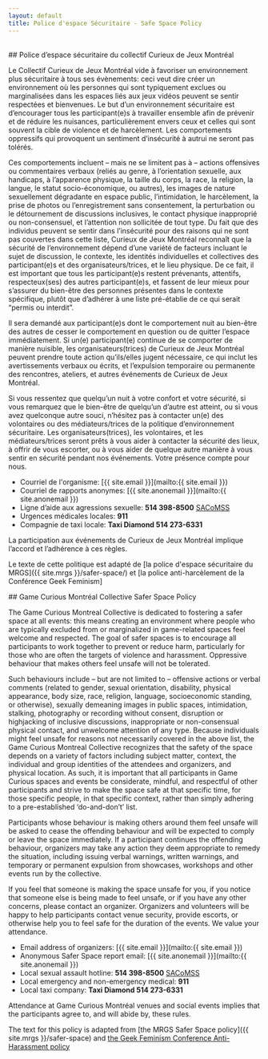 ```yaml
---
layout: default
title: Police d'espace Sécuritaire - Safe Space Policy
---
```

<!-- Safer Spaces Section -->
<section id="saferspace" class="container-fluid content-section text-center">
  <div class="row">
  <div class="col-lg-4 col-lg-offset-4">
<br>
  </div>
  </div>
  <div class="row">
   <div class="col-lg-5 col-lg-offset-1 safer-space-texts" markdown="1">
## Police d’espace sécuritaire du collectif Curieux de Jeux Montréal

Le Collectif Curieux de Jeux Montréal vide à favoriser un environnement plus sécuritaire à tous ses évènements: ceci veut dire créer un environnement où les personnes qui sont typiquement exclues ou marginalisées dans les espaces liés aux jeux vidéos peuvent se sentir respectées et bienvenues. Le but d’un environnement sécuritaire est d’encourager tous les participant(e)s à travailler ensemble afin de prévenir et de réduire les nuisances, particulièrement envers ceux et celles qui sont souvent la cible de violence et de harcèlement. Les comportements oppressifs qui provoquent un sentiment d’insécurité à autrui ne seront pas tolérés.

Ces comportements incluent – mais ne se limitent pas à – actions offensives ou commentaires verbaux (reliés au genre, à l’orientation sexuelle, aux handicaps, à l’apparence physique, la taille du corps, la race, la religion, la langue, le statut socio-économique, ou autres), les images de nature sexuellement dégradante en espace public, l’intimidation, le harcèlement, la prise de photos ou l’enregistrement sans consentement, la perturbation ou le détournement de discussions inclusives, le contact physique inapproprié ou non-consensuel, et l’attention non sollicitée de tout type. Du fait que des individus peuvent se sentir dans l’insécurité pour des raisons qui ne sont pas couvertes dans cette liste, Curieux de Jeux Montréal reconnaît que la sécurité de l’environnement dépend d’une variété de facteurs incluant le sujet de discussion, le contexte, les identités individuelles et collectives des participant(e)s et des organisateurs/trices, et le lieu physique. De ce fait, il est important que tous les participant(e)s restent prévenants, attentifs, respecteux(ses) des autres participant(e)s, et fassent de leur mieux pour s’assurer du bien-être des personnes présentes dans le contexte spécifique, plutôt que d’adhérer à une liste pré-établie de ce qui serait “permis ou interdit”.

Il sera demandé aux participant(e)s dont le comportement nuit au bien-être des autres de cesser le comportement en question ou de quitter l’espace immédiatement. Si un(e) participant(e) continue de se comporter de manière nuisible, les organisateurs(trices) de Curieux de Jeux Montréal peuvent prendre toute action qu’ils/elles jugent nécessaire, ce qui inclut les avertissements verbaux ou écrits, et l’expulsion temporaire ou permanente des rencontres, ateliers, et autres événements de Curieux de Jeux Montréal.

Si vous ressentez que quelqu’un nuit à votre confort et votre sécurité, si vous remarquez que le bien-être de quelqu’un d’autre est atteint, ou si vous avez quelconque autre souci, n’hésitez pas à contacter un(e) des volontaires ou des médiateurs/trices de la politique d’environnement sécuritaire. Les organisateurs(trices), les volontaires, et les médiateurs/trices seront prêts à vous aider à contacter la sécurité des lieux, à offrir de vous escorter, ou à vous aider de quelque autre manière à vous sentir en sécurité pendant nos événements. Votre présence compte pour nous.

* Courriel de l'organisme: [{{ site.email }}](mailto:{{ site.email }})
* Courriel de rapports anonymes: [{{ site.anonemail }}](mailto:{{ site.anonemail }})
* Ligne d’aide aux agressions sexuelle: **514 398-8500** [SACoMSS](http://sacomss.org)
* Urgences médicales locales: **911**
* Compagnie de taxi locale: **Taxi Diamond 514 273-6331**

La participation aux événements de Curieux de Jeux Montréal implique l’accord et l’adhérence à ces règles.

Le texte de cette politique est adapté de [la police d'espace sécuritaire du MRGS]({{ site.mrgs }}/safer-space/) et [la police anti-harcèlement de la Conférence Geek Feminism]

   </div>

   <div class="col-lg-5 safer-space-texts" markdown="1">
## Game Curious Montréal Collective Safer Space Policy

The Game Curious Montreal Collective is dedicated to fostering a safer space at all events: this means creating an environment where people who are typically excluded from or marginalized in game-related spaces feel welcome and respected. The goal of safer spaces is to encourage all participants to work together to prevent or reduce harm, particularly for those who are often the targets of violence and harassment. Oppressive behaviour that makes others feel unsafe will not be tolerated.

Such behaviours include – but are not limited to – offensive actions or verbal comments (related to gender, sexual orientation, disability, physical appearance, body size, race, religion, language, socioeconomic standing, or otherwise), sexually demeaning images in public spaces, intimidation, stalking, photography or recording without consent, disruption or highjacking of inclusive discussions, inappropriate or non-consensual physical contact, and unwelcome attention of any type. Because individuals might feel unsafe for reasons not necessarily covered in the above list, the Game Curious Montreal Collective recognizes that the safety of the space depends on a variety of factors including subject matter, context, the individual and group identities of the attendees and organizers, and physical location. As such, it is important that all participants in Game Curious spaces and events be considerate, mindful, and respectful of other participants and strive to make the space safe at that specific time, for those specific people, in that specific context, rather than simply adhering to a pre-established ‘do-and-don’t’ list.

Participants whose behaviour is making others around them feel unsafe will be asked to cease the offending behaviour and will be expected to comply or leave the space immediately. If a participant continues the offending behaviour, organizers may take any action they deem appropriate to remedy the situation, including issuing verbal warnings, written warnings, and temporary or permanent expulsion from showcases, workshops and other events run by the collective.

If you feel that someone is making the space unsafe for you, if you notice that someone else is being made to feel unsafe, or if you have any other concerns, please contact an organizer. Organizers and volunteers will be happy to help participants contact venue security, provide escorts, or otherwise help you to feel safe for the duration of the events. We value your attendance.

* Email address of organizers: [{{ site.email }}](mailto:{{ site.email }})
* Anonymous Safer Space report email: [{{ site.anonemail }}](mailto:{{ site.anonemail }})
* Local sexual assault hotline: **514 398-8500** [SACoMSS](http://sacomss.org)
* Local emergency and non-emergency medical: **911**
* Local taxi company: **Taxi Diamond 514 273-6331**

Attendance at Game Curious Montréal venues and social events implies that the participants agree to, and will abide by, these rules.

The text for this policy is adapted from [the MRGS Safer Space policy]({{ site.mrgs }}/safer-space) and [the Geek Feminism Conference Anti-Harassment policy](http://geekfeminism.wikia.com/wiki/Conference_anti-harassment)

</div>
